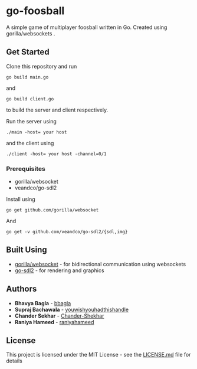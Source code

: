 # go-foosball

A simple game of multiplayer foosball written in Go. Created using gorilla/websockets .

## Get Started
Clone this repository and run

```
go build main.go
```
and
```
go build client.go
```
to build the server and client respectively.

Run the server using
```
./main -host= your host
```
and the client using
```
./client -host= your host -channel=0/1
```

### Prerequisites

* gorilla/websocket
* veandco/go-sdl2

Install using

```
go get github.com/gorilla/websocket
```
And

```
go get -v github.com/veandco/go-sdl2/{sdl,img}
```


## Built Using

* [gorilla/websocket](https://www.github.com/gorilla/websocket) - for bidirectional communication using websockets
* [go-sdl2](https://www.github.com/veandco/go-sdl2) - for rendering and graphics



## Authors

* **Bhavya Bagla** -  [bbagla](https://github.com/bbagla)
* **Supraj Bachawala**  - [youwishyouhadthishandle](https://github.com/youwishyouhadthishandle)
* **Chander Sekhar** -  [Chander-Shekhar](https://github.com/Chander-Shekhar)
* **Raniya Hameed**  - [raniyahameed](https://github.com/raniyahameed)


## License

This project is licensed under the MIT License - see the [LICENSE.md](LICENSE.md) file for details


